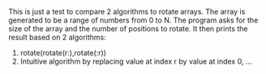 This is just a test to compare 2 algorithms to rotate arrays.
The array is generated to be a range of numbers from 0 to N.
The program asks for the size of the array and the number of positions to rotate.
It then prints the result based on 2 algorithms:
1) rotate(rotate(r:),rotate(:r))
2) Intuitive algorithm by replacing value at index r by value at index 0, ...
